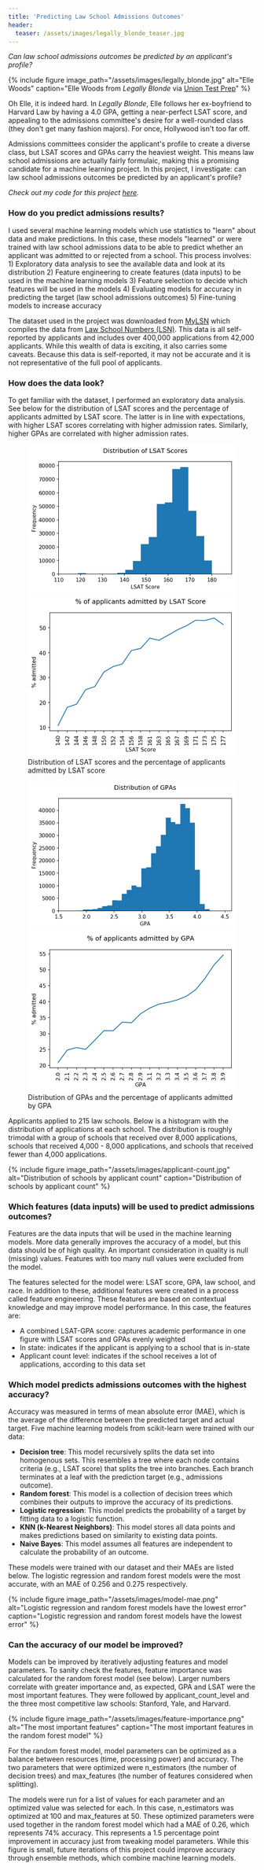 ```yaml
---
title: 'Predicting Law School Admissions Outcomes'
header:
  teaser: /assets/images/legally_blonde_teaser.jpg
---
```

*Can law school admissions outcomes be predicted by an applicant's profile?*

{% include figure image_path="/assets/images/legally_blonde.jpg" alt="Elle Woods" caption="Elle Woods from *Legally Blonde* via [Union Test Prep](https://uniontestprep.com/lsat/blog/lsat-lessons-from-legally-blonde-really)" %}

Oh Elle, it is indeed hard. In *Legally Blonde*, Elle follows her ex-boyfriend to Harvard Law by having a 4.0 GPA, getting a near-perfect LSAT score, and appealing to the admissions committee's desire for a well-rounded class (they don't get many fashion majors). For once, Hollywood isn't too far off. 

Admissions committees consider the applicant's profile to create a diverse class, but LSAT scores and GPAs carry the heaviest weight. This means law school admissions are actually fairly formulaic, making this a promising candidate for a machine learning project. In this project, I investigate: can law school admissions outcomes be predicted by an applicant's profile? 

*Check out my code for this project [here](https://github.com/jenzhenky/law_school_admissions).*

### How do you predict admissions results?

I used several machine learning models which use statistics to "learn" about  data and make predictions. In this case, these models "learned" or were trained with law school admissions data to be able to predict whether an applicant was admitted to or rejected from a school. This process involves:
	1) Exploratory data analysis to see the available data and look at its distribution
	2) Feature engineering to create features (data inputs) to be used in the machine learning models
	3) Feature selection to decide which features will be used in the models
	4) Evaluating models for accuracy in predicting the target (law school admissions outcomes)
	5) Fine-tuning models to increase accuracy

The dataset used in the project was downloaded from [MyLSN](http://mylsn.info/) which compiles the data from [Law School Numbers (LSN)](http://lawschoolnumbers.com/). This data is all self-reported by applicants and includes over 400,000 applications from 42,000 applicants. While this wealth of data is exciting, it also carries some caveats. Because this data is self-reported, it may not be accurate and it is not representative of the full pool of applicants. 

### How does the data look?
To get familiar with the dataset, I performed an exploratory data analysis. See below for the distribution of LSAT scores and the percentage of applicants admitted by LSAT score. The latter is in line with expectations, with higher LSAT scores correlating with higher admission rates. Similarly, higher GPAs are correlated with higher admission rates.

<figure class="half">
	<a href="/assets/images/lsat-hist.jpg"><img src="/assets/images/lsat-hist.jpg"></a>
   	<a href="/assets/images/lsat-admissions.jpg"><img src="/assets/images/lsat-admissions.jpg"></a>
	<figcaption>Distribution of LSAT scores and the percentage of applicants admitted by LSAT score</figcaption>
</figure>

<figure class="half">
	<a href="/assets/images/gpa-hist.jpg"><img src="/assets/images/gpa-hist.jpg"></a>
   	<a href="/assets/images/gpa-admissions.jpg"><img src="/assets/images/gpa-admissions.jpg"></a>
	<figcaption>Distribution of GPAs and the percentage of applicants admitted by GPA</figcaption>
</figure>

Applicants applied to 215 law schools. Below is a histogram with the distribution of applications at each school. The distribution is roughly trimodal with a group of schools that received over 8,000 applications, schools that received 4,000 - 8,000 applications, and schools that received fewer than 4,000 applications. 

{% include figure image_path="/assets/images/applicant-count.jpg" alt="Distribution of schools by applicant count" caption="Distribution of schools by applicant count" %}

### Which features (data inputs) will be used to predict admissions outcomes?
Features are the data inputs that will be used in the machine learning models. More data generally improves the accuracy of a model, but this data should be of high quality. An important consideration in quality is null (missing) values. Features with too many null values were excluded from the model. 

The features selected for the model were: LSAT score, GPA, law school, and race. In addition to these, additional features were created in a process called feature engineering. These features are based on contextual knowledge and may improve model performance. In this case, the features are: 
- A combined LSAT-GPA score: captures academic performance in one figure with LSAT scores and GPAs evenly weighted
- In state: indicates if the applicant is applying to a school that is in-state
- Applicant count level: indicates if the school receives a lot of applications, according to this data set
	
### Which model predicts admissions outcomes with the highest accuracy?

Accuracy was measured in terms of mean absolute error (MAE), which is the average of the difference between the predicted target and actual target. Five machine learning models from scikit-learn were trained with our data:
- **Decision tree**: This model recursively splits the data set into homogenous sets. This resembles a tree where each node contains criteria (e.g., LSAT score) that splits the tree into branches. Each branch terminates at a leaf with the prediction target (e.g., admissions outcome).
- **Random forest**: This model is a collection of decision trees which combines their outputs to improve the accuracy of its predictions.
- **Logistic regression**: This model predicts the probability of a target by fitting data to a logistic function. 
- **KNN (k-Nearest Neighbors)**: This model stores all data points and makes predictions based on similarity to existing data points.
- **Naive Bayes**: This model assumes all features are independent to calculate the probability of an outcome.

These models were trained with our dataset and their MAEs are listed below. The logistic regression and random forest models were the most accurate, with an MAE of 0.256 and 0.275 respectively. 

{% include figure image_path="/assets/images/model-mae.png" alt="Logistic regression and random forest models have the lowest error" caption="Logistic regression and random forest models have the lowest error" %}

### Can the accuracy of our model be improved?

Models can be improved by iteratively adjusting features and model parameters. To sanity check the features, feature importance was calculated for the random forest model (see below). Larger numbers correlate with greater importance and, as expected, GPA and LSAT were the most important features. They were followed by applicant_count_level and the three most competitive law schools: Stanford, Yale, and Harvard.

{% include figure image_path="/assets/images/feature-importance.png" alt="The most important features" caption="The most important features in the random forest model" %}

For the random forest model, model parameters can be optimized as a balance between resources (time, processing power) and accuracy. The two parameters that were optimized were n_estimators (the number of decision trees) and max_features (the number of features considered when splitting). 

The models were run for a list of values for each parameter and an optimized value was selected for each. In this case, n_estimators was optimized at 100 and max_features at 50. These optimized parameters were used together in the random forest model which had a MAE of 0.26, which represents 74% accuracy. This represents a 1.5 percentage point improvement in accuracy just from tweaking model parameters. While this figure is small, future iterations of this project could improve accuracy through ensemble methods, which combine machine learning models.
